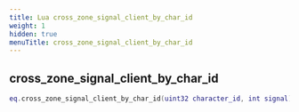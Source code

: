 ```yaml
---
title: Lua cross_zone_signal_client_by_char_id
weight: 1
hidden: true
menuTitle: cross_zone_signal_client_by_char_id
---
```

## cross_zone_signal_client_by_char_id
```lua
eq.cross_zone_signal_client_by_char_id(uint32 character_id, int signal) -- void
```